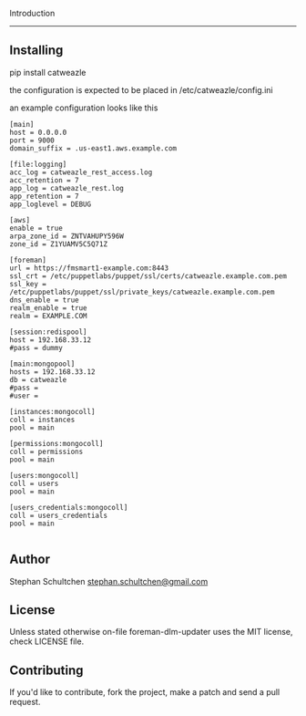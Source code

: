 Introduction
************


Installing
----------

pip install catweazle

the configuration is expected to be placed in /etc/catweazle/config.ini

an example configuration looks like this

```
[main]
host = 0.0.0.0
port = 9000
domain_suffix = .us-east1.aws.example.com

[file:logging]
acc_log = catweazle_rest_access.log
acc_retention = 7
app_log = catweazle_rest.log
app_retention = 7
app_loglevel = DEBUG

[aws]
enable = true
arpa_zone_id = ZNTVAHUPY596W
zone_id = Z1YUAMV5C5Q71Z

[foreman]
url = https://fmsmart1-example.com:8443
ssl_crt = /etc/puppetlabs/puppet/ssl/certs/catweazle.example.com.pem
ssl_key = /etc/puppetlabs/puppet/ssl/private_keys/catweazle.example.com.pem
dns_enable = true
realm_enable = true
realm = EXAMPLE.COM

[session:redispool]
host = 192.168.33.12
#pass = dummy

[main:mongopool]
hosts = 192.168.33.12
db = catweazle
#pass =
#user =

[instances:mongocoll]
coll = instances
pool = main

[permissions:mongocoll]
coll = permissions
pool = main

[users:mongocoll]
coll = users
pool = main

[users_credentials:mongocoll]
coll = users_credentials
pool = main


```


Author
------

Stephan Schultchen <stephan.schultchen@gmail.com>

License
-------

Unless stated otherwise on-file foreman-dlm-updater uses the MIT license,
check LICENSE file.

Contributing
------------

If you'd like to contribute, fork the project, make a patch and send a pull
request.
